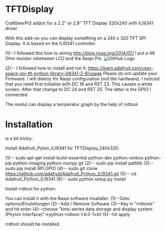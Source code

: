 # TFTDisplay
CraftbeerPi3 addon for a 2.2" or 2.8" TFT Display 320x240 with ILI9341 driver

With this add-on you can display something on a 240 x 320 TFT SPI Display.
It is based on the ILI9341 controller.

(1)--I followed this how to wiring
http://blog.riyas.org/2014/07/
I put a 48 Ohm resistor inbetween LCD and the Raspi Pin.
![GitHub Logo](/home/pi/craftbeerpi3/modules/plugins/TFTDisplay_240x320/gpio_connectio_to_tft_il9341.png)

(2)-- I followed how to install and run it:
https://learn.adafruit.com/user-space-spi-tft-python-library-ili9341-2-8/usage
Please do not update your Firmware. I will distroy thr Raspi configuration (not the hardware).
I noticed that you need first initialise with DC 18 and RST 23. This causes a white screen. After that change to DC 24 and RST 25. The latter is the GPIO I connected.

The modul can display a temperatur graph by the help of rrdtool.

# Installation
is a bit tricky:

Install Adafruit_Pyton_ILI9341 for TFTDisplay_240x320:

(1)-- sudo apt-get install build-essential python-dev python-smbus python-pip python-imaging python-numpy git
(2)-- sudo pip install pathlib
(3)-- sudo pip install RPi.GPIO
(4)-- sudo git clone https://github.com/adafruit/Adafruit_Python_ILI9341.git
(5)-- cd Adafruit_Python_ILI9341
(6)-- sudo python setup.py install
        
Install rrdtool for python:

You can install it with the Raspi software insataller:
(1)--Goto options/Einstellungen
(2)--Add / Remove Software
(3)--Key in "rrdtools" and hit enter
(4)--choose "time-series data storage and display system (Phyton Interface)"->python-rrdtool-1.6.0-1+b1
(5)--hit apply

rrdtool should be installed.

